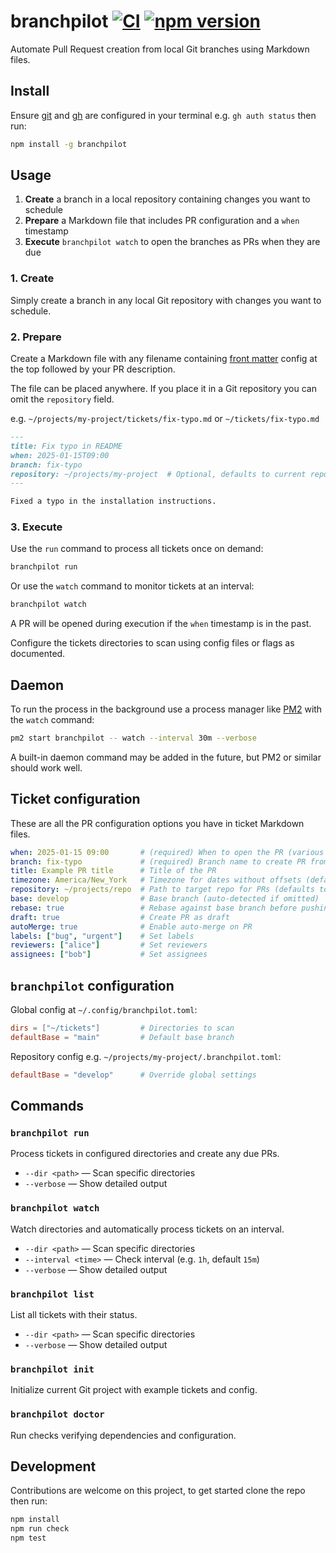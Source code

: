 # branchpilot [![CI](https://github.com/AlecRust/branchpilot/actions/workflows/ci.yml/badge.svg)](https://github.com/AlecRust/branchpilot/actions/workflows/ci.yml) [![npm version](https://img.shields.io/npm/v/branchpilot.svg)](https://www.npmjs.com/package/branchpilot)

Automate Pull Request creation from local Git branches using Markdown files.

## Install

Ensure [git](https://git-scm.com/) and [gh](https://cli.github.com/) are configured in your terminal e.g. `gh auth status`
then run:

```bash
npm install -g branchpilot
```

## Usage

1. **Create** a branch in a local repository containing changes you want to schedule
2. **Prepare** a Markdown file that includes PR configuration and a `when` timestamp
3. **Execute** `branchpilot watch` to open the branches as PRs when they are due

### 1. Create

Simply create a branch in any local Git repository with changes you want to schedule.

### 2. Prepare

Create a Markdown file with any filename containing [front matter](https://gohugo.io/content-management/front-matter/) config at the top followed by your PR description.

The file can be placed anywhere. If you place it in a Git repository you can omit the `repository` field.

e.g. `~/projects/my-project/tickets/fix-typo.md` or `~/tickets/fix-typo.md`

```markdown
---
title: Fix typo in README
when: 2025-01-15T09:00
branch: fix-typo
repository: ~/projects/my-project  # Optional, defaults to current repository
---

Fixed a typo in the installation instructions.
```

### 3. Execute

Use the `run` command to process all tickets once on demand:

```bash
branchpilot run
```

Or use the `watch` command to monitor tickets at an interval:

```bash
branchpilot watch
```

A PR will be opened during execution if the `when` timestamp is in the past.

Configure the tickets directories to scan using config files or flags as documented.

## Daemon

To run the process in the background use a process manager like [PM2](https://pm2.keymetrics.io/) with the `watch` command:

```bash
pm2 start branchpilot -- watch --interval 30m --verbose
```

A built-in daemon command may be added in the future, but PM2 or similar should work well.

## Ticket configuration

These are all the PR configuration options you have in ticket Markdown files.

```yaml
when: 2025-01-15 09:00       # (required) When to open the PR (various formats supported)
branch: fix-typo             # (required) Branch name to create PR from
title: Example PR title      # Title of the PR
timezone: America/New_York   # Timezone for dates without offsets (defaults to system)
repository: ~/projects/repo  # Path to target repo for PRs (defaults to current repo)
base: develop                # Base branch (auto-detected if omitted)
rebase: true                 # Rebase against base branch before pushing
draft: true                  # Create PR as draft
autoMerge: true              # Enable auto-merge on PR
labels: ["bug", "urgent"]    # Set labels
reviewers: ["alice"]         # Set reviewers
assignees: ["bob"]           # Set assignees
```

## `branchpilot` configuration

Global config at `~/.config/branchpilot.toml`:

```toml
dirs = ["~/tickets"]         # Directories to scan
defaultBase = "main"         # Default base branch
```

Repository config e.g. `~/projects/my-project/.branchpilot.toml`:

```toml
defaultBase = "develop"      # Override global settings
```

## Commands

### `branchpilot run`

Process tickets in configured directories and create any due PRs.

- `--dir <path>` — Scan specific directories
- `--verbose` — Show detailed output

### `branchpilot watch`

Watch directories and automatically process tickets on an interval.

- `--dir <path>` — Scan specific directories
- `--interval <time>` — Check interval (e.g. `1h`, default `15m`)
- `--verbose` — Show detailed output

### `branchpilot list`

List all tickets with their status.

- `--dir <path>` — Scan specific directories
- `--verbose` — Show detailed output

### `branchpilot init`

Initialize current Git project with example tickets and config.

### `branchpilot doctor`

Run checks verifying dependencies and configuration.

## Development

Contributions are welcome on this project, to get started clone the repo then run:

```bash
npm install
npm run check
npm test
```
